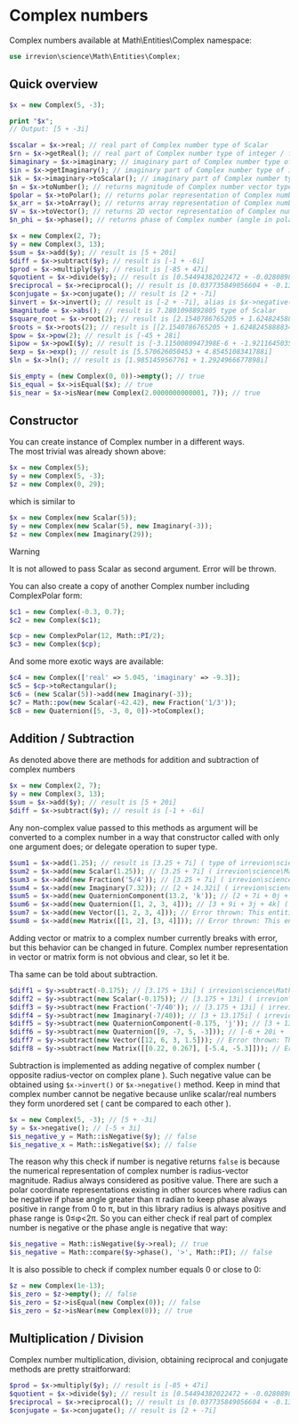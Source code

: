 # Complex numbers

Complex numbers available at Math\Entities\Complex namespace:
```php
use irrevion\science\Math\Entities\Complex;
```

## Quick overview

```php
$x = new Complex(5, -3);

print "$x";
// Output: [5 + -3i]

$scalar = $x->real; // real part of Complex number type of Scalar
$rn = $x->getReal(); // real part of Complex number type of integer / float
$imaginary = $x->imaginary; // imaginary part of Complex number type of Imaginary
$in = $x->getImaginary(); // imaginary part of Complex number type of integer / float
$ik = $x->imaginary->toScalar(); // imaginary part of Complex number type of Scalar
$n = $x->toNumber(); // returns magnitude of Complex number vector type of integer / float
$polar = $x->toPolar(); // returns polar representation of Complex number (radius, phase) type of ComplexPolar
$x_arr = $x->toArray(); // returns array representation of Complex number as array ['real' => 5, 'imaginary' => -3]
$V = $x->toVector(); // returns 2D vector representation of Complex number type of Vector
$n_phi = $x->phase(); // returns phase of Complex number (angle in polar notation) as integer / float

$x = new Complex(2, 7);
$y = new Complex(3, 13);
$sum = $x->add($y); // result is [5 + 20i]
$diff = $x->subtract($y); // result is [-1 + -6i]
$prod = $x->multiply($y); // result is [-85 + 47i]
$quotient = $x->divide($y); // result is [0.54494382022472 + -0.028089887640449i]
$reciprocal = $x->reciprocal(); // result is [0.037735849056604 + -0.13207547169811i]
$conjugate = $x->conjugate(); // result is [2 + -7i]
$invert = $x->invert(); // result is [-2 + -7i], alias is $x->negative();
$magnitude = $x->abs(); // result is 7.2801098892805 type of Scalar
$square_root = $x->root(2); // result is [2.1540786765205 + 1.6248245888834i]
$roots = $x->roots(2); // result is [[2.1540786765205 + 1.6248245888834i], [-2.1540786765205 + -1.6248245888834i]] type of array of elements as Complex numbers
$pow = $x->pow(2); // result is [-45 + 28i]
$ipow = $x->powI($y); // result is [-3.1150080947398E-6 + -1.9211645035452E-5i]
$exp = $x->exp(); // result is [5.570626050453 + 4.8545108341788i]
$ln = $x->ln(); // result is [1.9851459567761 + 1.2924966677898i]

$is_empty = (new Complex(0, 0))->empty(); // true
$is_equal = $x->isEqual($x); // true
$is_near = $x->isNear(new Complex(2.0000000000001, 7)); // true
```

## Constructor

You can create instance of Complex number in a different ways.  
The most trivial was already shown above:
```php
$x = new Complex(5);
$y = new Complex(5, -3);
$z = new Complex(0, 29);
```
which is similar to
```php
$x = new Complex(new Scalar(5));
$y = new Complex(new Scalar(5), new Imaginary(-3));
$z = new Complex(new Imaginary(29));
```
> [!WARNING]
> It is not allowed to pass Scalar as second argument. Error will be thrown.

You can also create a copy of another Complex number including ComplexPolar form:
```php
$c1 = new Complex(-0.3, 0.7);
$c2 = new Complex($c1);

$cp = new ComplexPolar(12, Math::PI/2);
$c3 = new Complex($cp);
```

And some more exotic ways are available:
```php
$c4 = new Complex(['real' => 5.045, 'imaginary' => -9.3]);
$c5 = $cp->toRectangular();
$c6 = (new Scalar(5))->add(new Imaginary(-3));
$c7 = Math::pow(new Scalar(-42.42), new Fraction('1/3'));
$c8 = new Quaternion([5, -3, 0, 0])->toComplex();
```

## Addition / Subtraction

As denoted above there are methods for addition and subtraction of complex numbers
```php
$x = new Complex(2, 7);
$y = new Complex(3, 13);
$sum = $x->add($y); // result is [5 + 20i]
$diff = $x->subtract($y); // result is [-1 + -6i]
```
Any non-complex value passed to this methods as argument will be converted to a complex number in a way that constructor called with only one argument does; or delegate operation to super type.
```php
$sum1 = $x->add(1.25); // result is [3.25 + 7i] ( type of irrevion\science\Math\Entities\Complex )
$sum2 = $x->add(new Scalar(1.25)); // [3.25 + 7i] ( irrevion\science\Math\Entities\Complex )
$sum3 = $x->add(new Fraction('5/4')); // [3.25 + 7i] ( irrevion\science\Math\Entities\Complex )
$sum4 = $x->add(new Imaginary(7.32)); // [2 + 14.32i] ( irrevion\science\Math\Entities\Complex )
$sum5 = $x->add(new QuaternionComponent(13.2, 'k')); // [2 + 7i + 0j + 13.2k] ( irrevion\science\Math\Entities\Quaternion )
$sum6 = $x->add(new Quaternion([1, 2, 3, 4])); // [3 + 9i + 3j + 4k] ( irrevion\science\Math\Entities\Quaternion )
$sum7 = $x->add(new Vector([1, 2, 3, 4])); // Error thrown: This entities are incompatible
$sum8 = $x->add(new Matrix([[1, 2], [3, 4]])); // Error thrown: This entities are incompatible
```
Adding vector or matrix to a complex number currently breaks with error, but this behavior can be changed in future. Complex number representation in vector or matrix form is not obvious and clear, so let it be.

Tha same can be told about subtraction.
```php
$diff1 = $y->subtract(-0.175); // [3.175 + 13i] ( irrevion\science\Math\Entities\Complex )
$diff2 = $y->subtract(new Scalar(-0.175)); // [3.175 + 13i] ( irrevion\science\Math\Entities\Complex )
$diff3 = $y->subtract(new Fraction('-7/40')); // [3.175 + 13i] ( irrevion\science\Math\Entities\Complex )
$diff4 = $y->subtract(new Imaginary(-7/40)); // [3 + 13.175i] ( irrevion\science\Math\Entities\Complex )
$diff5 = $y->subtract(new QuaternionComponent(-0.175, 'j')); // [3 + 13i + 0.175j + 0k] ( irrevion\science\Math\Entities\Quaternion )
$diff6 = $y->subtract(new Quaternion([9, -7, 5, -3])); // [-6 + 20i + -5j + 3k] ( irrevion\science\Math\Entities\Quaternion )
$diff7 = $y->subtract(new Vector([12, 6, 3, 1.5])); // Error thrown: This entities are incompatible
$diff8 = $y->subtract(new Matrix([[0.22, 0.267], [-5.4, -5.3]])); // Error thrown: This entities are incompatible
```
Subtraction is implemented as adding negative of complex number ( opposite radius-vector on complex plane ). Such negative value can be obtained using `$x->invert()` or `$x->negative()` method. Keep in mind that complex number cannot be negative because unlike scalar/real numbers they form unordered set ( cant be compared to each other ).
```php
$x = new Complex(5, -3); // [5 + -3i]
$y = $x->negative(); // [-5 + 3i]
$is_negative_y = Math::isNegative($y); // false
$is_negative_x = Math::isNegative($x); // false
```
The reason why this check if number is negative returns `false` is because the numerical representation of complex number is radius-vector magnitude. Radius always considered as positive value. There are such a polar coordinate representations existing in other sources where radius can be negative if phase angle greater than π radian to keep phase always positive in range from 0 to π, but in this library radius is always positive and phase range is 0≤φ<2π. So you can either check if real part of complex number is negative or the phase angle is negative that way:
```php
$is_negative = Math::isNegative($y->real); // true
$is_negative = Math::compare($y->phase(), '>', Math::PI); // false
```
It is also possible to check if complex number equals 0 or close to 0:
```php
$z = new Complex(1e-13);
$is_zero = $z->empty(); // false
$is_zero = $z->isEqual(new Complex(0)); // false
$is_zero = $z->isNear(new Complex(0)); // true
```

## Multiplication / Division

Complex number multiplication, division, obtaining reciprocal and conjugate methods are pretty straitforward:
```php
$prod = $x->multiply($y); // result is [-85 + 47i]
$quotient = $x->divide($y); // result is [0.54494382022472 + -0.028089887640449i]
$reciprocal = $x->reciprocal(); // result is [0.037735849056604 + -0.13207547169811i]
$conjugate = $x->conjugate(); // result is [2 + -7i]
```